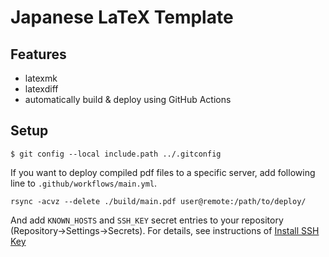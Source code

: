 # Japanese LaTeX Template

## Features

- latexmk
- latexdiff
- automatically build & deploy using GitHub Actions

## Setup

```
$ git config --local include.path ../.gitconfig
```

If you want to deploy compiled pdf files to a specific server,
add following line to `.github/workflows/main.yml`.
```
rsync -acvz --delete ./build/main.pdf user@remote:/path/to/deploy/
```

And add `KNOWN_HOSTS` and `SSH_KEY` secret entries to your repository (Repository->Settings->Secrets).
For details, see instructions of [Install SSH Key](https://github.com/marketplace/actions/install-ssh-key)
